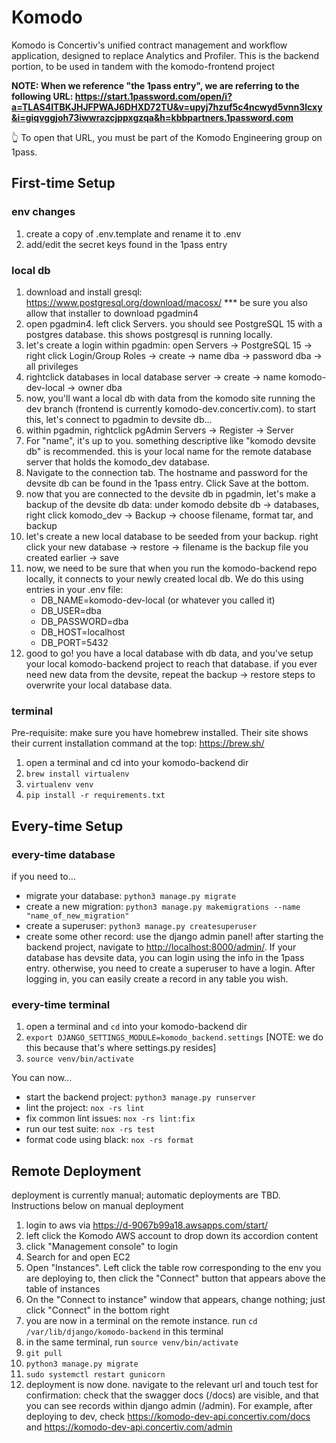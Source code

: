 # Komodo

Komodo is Concertiv's unified contract management and workflow application, designed to replace Analytics and Profiler. This is the backend portion, to be used in tandem with the komodo-frontend project

**NOTE: When we reference "the 1pass entry", we are referring to the following URL: <https://start.1password.com/open/i?a=TLAS4ITBKJHJFPWAJ6DHXD72TU&v=upyj7hzuf5c4ncwyd5vnn3lcxy&i=giqvggjoh73iwwrazcjppxgzqa&h=kbbpartners.1password.com>**

👆 To open that URL, you must be part of the Komodo Engineering group on 1pass.

## First-time Setup

### env changes

1. create a copy of .env.template and rename it to .env
2. add/edit the secret keys found in the 1pass entry

### local db

1. download and install gresql: <https://www.postgresql.org/download/macosx/>
*** be sure you also allow that installer to download pgadmin4
2. open pgadmin4. left click Servers. you should see PostgreSQL 15 with a postgres database. this shows postgresql is running locally.
3. let's create a login within pgadmin: open Servers -> PostgreSQL 15 -> right click Login/Group Roles -> create -> name dba -> password dba -> all privileges
4. rightclick databases in local database server -> create -> name komodo-dev-local -> owner dba
5. now, you'll want a local db with data from the komodo site running the dev branch (frontend is currently komodo-dev.concertiv.com). to start this, let's connect to pgadmin to devsite db...
6. within pgadmin, rightclick pgAdmin Servers -> Register -> Server
7. For "name", it's up to you. something descriptive like "komodo devsite db" is recommended. this is your local name for the remote database server that holds the komodo_dev database.
8. Navigate to the connection tab. The hostname and password for the devsite db can be found in the 1pass entry. Click Save at the bottom.
9. now that you are connected to the devsite db in pgadmin, let's make a backup of the devsite db data: under komodo debsite db -> databases, right click komodo_dev -> Backup -> choose filename, format tar, and backup
10. let's create a new local database to be seeded from your backup. right click your new database -> restore -> filename is the backup file you created earlier -> save
11. now, we need to be sure that when you run the komodo-backend repo locally, it connects to your newly created local db. We do this using entries in your .env file:
    - DB_NAME=komodo-dev-local (or whatever you called it)
    - DB_USER=dba
    - DB_PASSWORD=dba
    - DB_HOST=localhost
    - DB_PORT=5432
12. good to go! you have a local database with db data, and you've setup your local komodo-backend project to reach that database. if you ever need new data from the devsite, repeat the backup -> restore steps to overwrite your local database data.

### terminal

Pre-requisite: make sure you have homebrew installed. Their site shows their current installation command at the top: <https://brew.sh/>

1. open a terminal and cd into your komodo-backend dir
2. `brew install virtualenv`
3. `virtualenv venv`
4. `pip install -r requirements.txt`

## Every-time Setup

### every-time database

if you need to...

- migrate your database:  `python3 manage.py migrate`
- create a new migration: `python3 manage.py makemigrations --name "name_of_new_migration"`
- create a superuser: `python3 manage.py createsuperuser`
- create some other record: use the django admin panel! after starting the backend project, navigate to <http://localhost:8000/admin/>. If your database has devsite data, you can login using the info in the 1pass entry. otherwise, you need to create a superuser to have a login. After logging in, you can easily create a record in any table you wish.

### every-time terminal

1. open a terminal and `cd` into your komodo-backend dir
2. `export DJANGO_SETTINGS_MODULE=komodo_backend.settings` [NOTE: we do this because that's where settings.py resides]
3. `source venv/bin/activate`

You can now...

- start the backend project: `python3 manage.py runserver`
- lint the project: `nox -rs lint`
- fix common lint issues: `nox -rs lint:fix`
- run our test suite:  `nox -rs test`
- format code using black: `nox -rs format`

## Remote Deployment

deployment is currently manual; automatic deployments are TBD. Instructions below on manual deployment

1. login to aws via <https://d-9067b99a18.awsapps.com/start/>
2. left click the Komodo AWS account to drop down its accordion content
3. click "Management console" to login
4. Search for and open EC2
5. Open "Instances". Left click the table row corresponding to the env you are deploying to, then click the "Connect" button that appears above the table of instances
6. On the "Connect to instance" window that appears, change nothing; just click "Connect" in the bottom right
7. you are now in a terminal on the remote instance. run `cd /var/lib/django/komodo-backend` in this terminal
8. in the same terminal, run `source venv/bin/activate`
9. `git pull`
10. `python3 manage.py migrate`
11. `sudo systemctl restart gunicorn`
12. deployment is now done. navigate to the relevant url and touch test for confirmation: check that the swagger docs (/docs) are visible, and that you can see records within django admin (/admin). For example, after deploying to dev, check <https://komodo-dev-api.concertiv.com/docs> and <https://komodo-dev-api.concertiv.com/admin>
